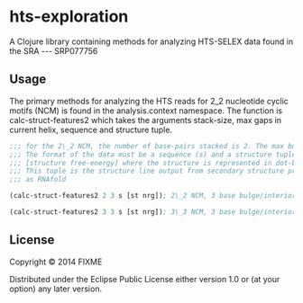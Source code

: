 # hts-exploration

A Clojure library containing methods for analyzing HTS-SELEX data found in the SRA --- SRP077756

## Usage

The primary methods for analyzing the HTS reads for 2\_2 nucleotide cyclic motifs (NCM) is found in the analysis.context namespace. The function is calc-struct-features2 which takes the arguments stack-size, max gaps in current helix, sequence and structure tuple. 

```clojure
;;; for the 2\_2 NCM, the number of base-pairs stacked is 2. The max bulge size is 3.
;;; The format of the data must be a sequence (s) and a structure tuple containing
;;; [structure free-energy] where the structure is represented in dot-bracket notation.
;;; This tuple is the structure line output from secondary structure prediction programs such
;;; as RNAfold

(calc-struct-features2 2 3 s [st nrg]); 2\_2 NCM, 3 base bulge/interior loop

(calc-struct-features2 3 3 s [st nrg]); 3\_3 NCM, 3 base bulge/interior loop

```
## License

Copyright © 2014 FIXME

Distributed under the Eclipse Public License either version 1.0 or (at
your option) any later version.
